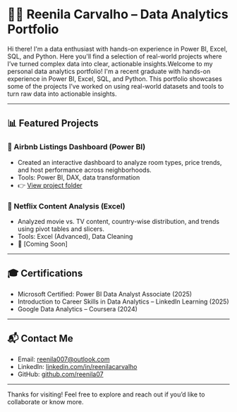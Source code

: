 
# 👩‍💻 Reenila Carvalho – Data Analytics Portfolio

Hi there!
I'm a data enthusiast with hands-on experience in Power BI, Excel, SQL, and Python. Here you'll find a selection of real-world projects where I’ve turned complex data into clear, actionable insights.Welcome to my personal data analytics portfolio! I'm a recent graduate with hands-on experience in Power BI, Excel, SQL, and Python. This portfolio showcases some of the projects I’ve worked on using real-world datasets and tools to turn raw data into actionable insights.

---

## 📊 Featured Projects

### 🔹 Airbnb Listings Dashboard (Power BI)
- Created an interactive dashboard to analyze room types, price trends, and host performance across neighborhoods.
- Tools: Power BI, DAX, data transformation
- 👉 [View project folder](./AirbnbAnalysis)

### 🔹 Netflix Content Analysis (Excel)
- Analyzed movie vs. TV content, country-wise distribution, and trends using pivot tables and slicers.
- Tools: Excel (Advanced), Data Cleaning
- 📁 [Coming Soon]

---


## 🎓 Certifications
- Microsoft Certified: Power BI Data Analyst Associate (2025)
- Introduction to Career Skills in Data Analytics – LinkedIn Learning (2025)
- Google Data Analytics – Coursera (2024)

---

## 📬 Contact Me
- Email: reenila007@outlook.com  
- LinkedIn: [linkedin.com/in/reenilacarvalho](https://linkedin.com/in/reenilacarvalho)  
- GitHub: [github.com/reenila07](https://github.com/reenila07)

---

Thanks for visiting! Feel free to explore and reach out if you’d like to collaborate or know more.
